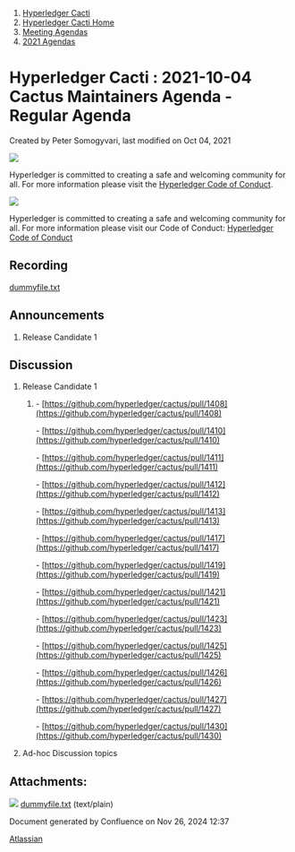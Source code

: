 1. [Hyperledger Cacti](index.html)
2. [Hyperledger Cacti Home](Hyperledger-Cacti-Home_20414469.html)
3. [Meeting Agendas](Meeting-Agendas_20414488.html)
4. [2021 Agendas](2021-Agendas_20414860.html)

# Hyperledger Cacti : 2021-10-04 Cactus Maintainers Agenda - Regular Agenda

Created by Peter Somogyvari, last modified on Oct 04, 2021

![](https://wiki.hyperledger.org/download/attachments/2392771/welcome.png?version=2&modificationDate=1572450107000&api=v2)

Hyperledger is committed to creating a safe and welcoming community for all. For more information please visit the [Hyperledger Code of Conduct](https://lf-hyperledger.atlassian.net/wiki/spaces/HYP/pages/19595281/Hyperledger+Code+of+Conduct).

![](https://wiki.hyperledger.org/download/attachments/29034696/Antitrustnotice.png?version=1&modificationDate=1581695654000&api=v2)

Hyperledger is committed to creating a safe and welcoming community for all. For more information please visit our Code of Conduct: [Hyperledger Code of Conduct](https://lf-hyperledger.atlassian.net/wiki/spaces/HYP/pages/19595281/Hyperledger+Code+of+Conduct)

## Recording

[dummyfile.txt](attachments/20415223/20415234.txt)

## Announcements

1. Release Candidate 1

## Discussion

1. Release Candidate 1
   
   1. - [https://github.com/hyperledger/cactus/pull/1408](https://github.com/hyperledger/cactus/pull/1408)
      
      - [https://github.com/hyperledger/cactus/pull/1410](https://github.com/hyperledger/cactus/pull/1410)
      
      - [https://github.com/hyperledger/cactus/pull/1411](https://github.com/hyperledger/cactus/pull/1411)
      
      - [https://github.com/hyperledger/cactus/pull/1412](https://github.com/hyperledger/cactus/pull/1412)
      
      - [https://github.com/hyperledger/cactus/pull/1413](https://github.com/hyperledger/cactus/pull/1413)
      
      - [https://github.com/hyperledger/cactus/pull/1417](https://github.com/hyperledger/cactus/pull/1417)
      
      - [https://github.com/hyperledger/cactus/pull/1419](https://github.com/hyperledger/cactus/pull/1419)
      
      - [https://github.com/hyperledger/cactus/pull/1421](https://github.com/hyperledger/cactus/pull/1421)
      
      - [https://github.com/hyperledger/cactus/pull/1423](https://github.com/hyperledger/cactus/pull/1423)
      
      - [https://github.com/hyperledger/cactus/pull/1425](https://github.com/hyperledger/cactus/pull/1425)
      
      - [https://github.com/hyperledger/cactus/pull/1426](https://github.com/hyperledger/cactus/pull/1426)
      
      - [https://github.com/hyperledger/cactus/pull/1427](https://github.com/hyperledger/cactus/pull/1427)
      
      - [https://github.com/hyperledger/cactus/pull/1430](https://github.com/hyperledger/cactus/pull/1430)
2. Ad-hoc Discussion topics

## Attachments:

![](images/icons/bullet_blue.gif) [dummyfile.txt](attachments/20415223/20415234.txt) (text/plain)

Document generated by Confluence on Nov 26, 2024 12:37

[Atlassian](http://www.atlassian.com/)
